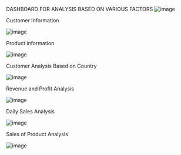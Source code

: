 DASHBOARD FOR ANALYSIS BASED ON VARIOUS FACTORS
![image](https://github.com/shazmeen26/Inventary_Analysis-/assets/150261972/a7aea711-eca7-430f-baa9-2ac919f3c111)

Customer Information

![image](https://github.com/shazmeen26/Inventary_Analysis-/assets/150261972/15bdf725-1f14-4e87-b45d-bc0be77c6da5)

Product information

![image](https://github.com/shazmeen26/Inventary_Analysis-/assets/150261972/78fbd1b6-b27b-476f-b330-c24fb6ccf0ac)

Customer Analysis Based on Country

![image](https://github.com/shazmeen26/Inventary_Analysis-/assets/150261972/a7317aa2-9611-420f-adf7-5eecb640d2d5)

Revenue and Profit Analysis

![image](https://github.com/shazmeen26/Inventary_Analysis-/assets/150261972/6519e7aa-70a7-4e7e-a03b-25ebea6e05ba)

Daily Sales Analysis

![image](https://github.com/shazmeen26/Inventary_Analysis-/assets/150261972/a7aba0e5-8503-4bac-9607-d399e0e8d9d6)

Sales of Product Analysis

![image](https://github.com/shazmeen26/Inventary_Analysis-/assets/150261972/8afbf7d2-4d1c-426a-a457-00f780326ab8)
